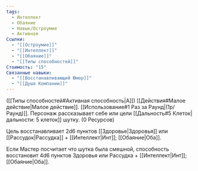 ```yaml
---
tags:
  - Интеллект
  - Обаяние
  - Навык/Остроумие
  - Активная
Ссылки:
  - "[[Остроумие]]"
  - "[[Интеллект]]"
  - "[[Обаяние]]"
  - "[[Типы способностей]]"
Стоимость: "15"
Связанные навыки:
  - "[[Восстанавливающий Юмор]]"
  - "[[Душа Компании]]"
---
```

([[Типы способностей#Активная способность|А]]) [[Действия#Малое действие|Малое действие]]. [[Использование#1 Раз за Раунд|(1р/Раунд)]]. Персонаж рассказывает себе или цели [[Дальность#5 Клеток|дальности: 5 клеток]] шутку. (0 Ресурсов)

Цель восстанавливает 2d6 пунктов [[Здоровье|Здоровья]] или [[Рассудок|Рассудка]] + [[Интеллект|Инт]]; [[Обаяние|Оба]]. 

Если Мастер посчитает что шутка была смешной, способность восстановит 4d6 пунктов Здоровья или Рассудка + [[Интеллект|Инт]]; [[Обаяние|Оба]].